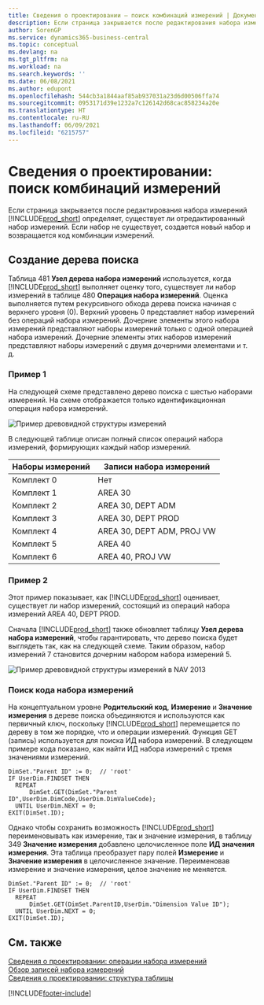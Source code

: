 ```yaml
---
title: Сведения о проектировании — поиск комбинаций измерений | Документация Майкрософт
description: Если страница закрывается после редактирования набора измерений Business Central определяет, существует ли отредактированный набор измерений. Если набор не существует, создается новый набор и возвращается код комбинации измерений.
author: SorenGP
ms.service: dynamics365-business-central
ms.topic: conceptual
ms.devlang: na
ms.tgt_pltfrm: na
ms.workload: na
ms.search.keywords: ''
ms.date: 06/08/2021
ms.author: edupont
ms.openlocfilehash: 544cb3a1844aaf85ab937031a23d6d00506ffa74
ms.sourcegitcommit: 0953171d39e1232a7c126142d68cac858234a20e
ms.translationtype: HT
ms.contentlocale: ru-RU
ms.lasthandoff: 06/09/2021
ms.locfileid: "6215757"
---
```

# <a name="design-details-searching-for-dimension-combinations"></a>Сведения о проектировании: поиск комбинаций измерений
Если страница закрывается после редактирования набора измерений [!INCLUDE[prod_short](includes/prod_short.md)] определяет, существует ли отредактированный набор измерений. Если набор не существует, создается новый набор и возвращается код комбинации измерений.  

## <a name="building-search-tree"></a>Создание дерева поиска  
 Таблица 481 **Узел дерева набора измерений** используется, когда [!INCLUDE[prod_short](includes/prod_short.md)] выполняет оценку того, существует ли набор измерений в таблице 480 **Операция набора измерений**. Оценка выполняется путем рекурсивного обхода дерева поиска начиная с верхнего уровня (0). Верхний уровень 0 представляет набор измерений без операций набора измерений. Дочерние элементы этого набора измерений представляют наборы измерений только с одной операцией набора измерений. Дочерние элементы этих наборов измерений представляют наборы измерений с двумя дочерними элементами и т. д.  

### <a name="example-1"></a>Пример 1  
 На следующей схеме представлено дерево поиска с шестью наборами измерений. На схеме отображается только идентификационная операция набора измерений.  

 ![Пример древовидной структуры измерений](media/nav2013_dimension_tree.png "Пример древовидной структуры измерений")  

 В следующей таблице описан полный список операций набора измерений, формирующих каждый набор измерений.  

|Наборы измерений|Записи набора измерений|  
|--------------------|---------------------------|  
|Комплект 0|Нет|  
|Комплект 1|AREA 30|  
|Комплект 2|AREA 30, DEPT ADM|  
|Комплект 3|AREA 30, DEPT PROD|  
|Комплект 4|AREA 30, DEPT ADM, PROJ VW|  
|Комплект 5|AREA 40|  
|Комплект 6|AREA 40, PROJ VW|  

### <a name="example-2"></a>Пример 2  
 Этот пример показывает, как [!INCLUDE[prod_short](includes/prod_short.md)] оценивает, существует ли набор измерений, состоящий из операций набора измерений AREA 40, DEPT PROD.  

 Сначала [!INCLUDE[prod_short](includes/prod_short.md)] также обновляет таблицу **Узел дерева набора измерений**, чтобы гарантировать, что дерево поиска будет выглядеть так, как на следующей схеме. Таким образом, набор измерений 7 становится дочерним набором набора измерений 5.  

 ![Пример древовидной структуры измерений в NAV 2013](media/nav2013_dimension_tree_example2.png "Пример древовидной структуры измерений в NAV 2013")  

### <a name="finding-dimension-set-id"></a>Поиск кода набора измерений  
 На концептуальном уровне **Родительский код**, **Измерение** и **Значение измерения** в дереве поиска объединяются и используются как первичный ключ, поскольку [!INCLUDE[prod_short](includes/prod_short.md)] перемещается по дереву в том же порядке, что и операции измерений. Функция GET (запись) используется для поиска ИД набора измерений. В следующем примере кода показано, как найти ИД набора измерений с тремя значениями измерений.  

```  
DimSet."Parent ID" := 0;  // 'root'  
IF UserDim.FINDSET THEN  
  REPEAT  
      DimSet.GET(DimSet."Parent ID",UserDim.DimCode,UserDim.DimValueCode);  
  UNTIL UserDim.NEXT = 0;  
EXIT(DimSet.ID);  

```  

Однако чтобы сохранить возможность [!INCLUDE[prod_short](includes/prod_short.md)] переименовывать как измерение, так и значение измерения, в таблицу 349 **Значение измерения** добавлено целочисленное поле **ИД значения измерения**. Эта таблица преобразует пару полей **Измерение** и **Значение измерения** в целочисленное значение. Переименовав измерение и значение измерения, целое значение не меняется.  

```  
DimSet."Parent ID" := 0;  // 'root'  
IF UserDim.FINDSET THEN  
  REPEAT  
      DimSet.GET(DimSet.ParentID,UserDim."Dimension Value ID");  
  UNTIL UserDim.NEXT = 0;  
EXIT(DimSet.ID);  

```  

## <a name="see-also"></a>См. также
    
 [Сведения о проектировании: операции набора измерений](design-details-dimension-set-entries.md)   
 [Обзор записей набора измерений](design-details-dimension-set-entries-overview.md)   
 [Сведения о проектировании: структура таблицы](design-details-table-structure.md)   
 


[!INCLUDE[footer-include](includes/footer-banner.md)]
